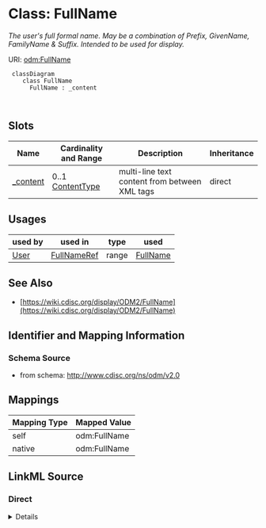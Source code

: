 # Class: FullName


_The user's full formal name. May be a combination of Prefix, GivenName, FamilyName & Suffix. Intended to be used for display._





URI: [odm:FullName](http://www.cdisc.org/ns/odm/v2.0/FullName)



```mermaid
 classDiagram
    class FullName
      FullName : _content
        
      
```




<!-- no inheritance hierarchy -->


## Slots

| Name | Cardinality and Range | Description | Inheritance |
| ---  | --- | --- | --- |
| [_content](_content.md) | 0..1 <br/> [ContentType](ContentType.md) | multi-line text content from between XML tags | direct |





## Usages

| used by | used in | type | used |
| ---  | --- | --- | --- |
| [User](User.md) | [FullNameRef](FullNameRef.md) | range | [FullName](FullName.md) |






## See Also

* [https://wiki.cdisc.org/display/ODM2/FullName](https://wiki.cdisc.org/display/ODM2/FullName)

## Identifier and Mapping Information







### Schema Source


* from schema: http://www.cdisc.org/ns/odm/v2.0





## Mappings

| Mapping Type | Mapped Value |
| ---  | ---  |
| self | odm:FullName |
| native | odm:FullName |





## LinkML Source

<!-- TODO: investigate https://stackoverflow.com/questions/37606292/how-to-create-tabbed-code-blocks-in-mkdocs-or-sphinx -->

### Direct

<details>
```yaml
name: FullName
description: The user's full formal name. May be a combination of Prefix, GivenName,
  FamilyName & Suffix. Intended to be used for display.
from_schema: http://www.cdisc.org/ns/odm/v2.0
see_also:
- https://wiki.cdisc.org/display/ODM2/FullName
slots:
- _content
slot_usage:
  range:
    name: range
    id_prefixes:
    - text
class_uri: odm:FullName

```
</details>

### Induced

<details>
```yaml
name: FullName
description: The user's full formal name. May be a combination of Prefix, GivenName,
  FamilyName & Suffix. Intended to be used for display.
from_schema: http://www.cdisc.org/ns/odm/v2.0
see_also:
- https://wiki.cdisc.org/display/ODM2/FullName
slot_usage:
  range:
    name: range
    id_prefixes:
    - text
attributes:
  name: _content
  description: multi-line text content from between XML tags
  from_schema: http://www.cdisc.org/ns/odm/v2.0
  rank: 1000
  alias: _content
  owner: FullName
  domain_of:
  - TranslatedText
  - CheckValue
  - Code
  - WorkflowEnd
  - UserName
  - Prefix
  - Suffix
  - FullName
  - GivenName
  - FamilyName
  - StreetName
  - HouseNumber
  - City
  - StateProv
  - Country
  - PostalCode
  - OtherText
  - Meaning
  - LegalReason
  - DateTimeStamp
  - ReasonForChange
  - SourceID
  - FlagValue
  - FlagType
  - Value
  range: _contentType
  inlined: true
class_uri: odm:FullName

```
</details>
